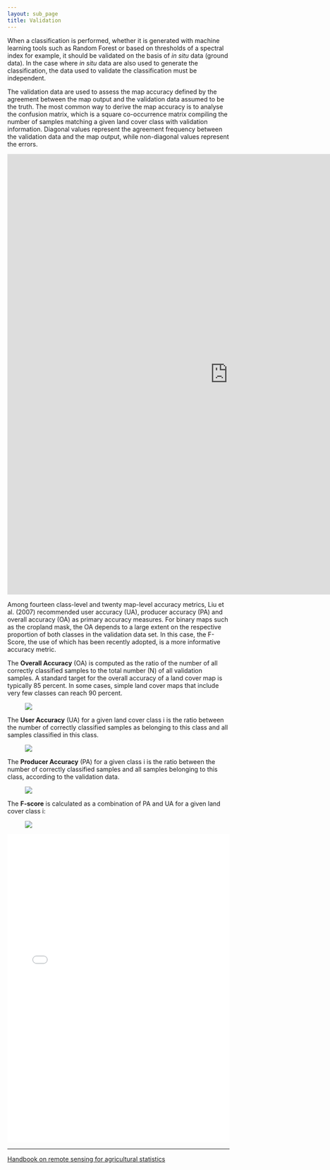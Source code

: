 ```yaml
---
layout: sub_page
title: Validation
---
```


<a href="https://nicolasdeffense.github.io/eo-toolbox/notebooks/7_Classification/validation.html"> <i class="fas fa-eye fa-lg"></i></a>
<a href="https://nicolasdeffense.github.io/eo-toolbox/notebooks/7_Classification/validation.ipynb"> <i class="fas fa-download fa-lg"></i></a>


When a classification is performed, whether it is generated with machine learning tools such as Random Forest or based on thresholds of a spectral index for example, it should be validated on the basis of *in situ* data (ground data). In the case where *in situ* data are also used to generate the classification, the data used to validate the classification must be independent.

The validation data are used to assess the map accuracy defined by the agreement between the map output and the validation data assumed to be the truth. The most common way to derive the map accuracy is to analyse the confusion matrix, which is a square co-occurrence matrix compiling the number of samples matching a given land cover class with validation information. Diagonal values represent the agreement frequency between the validation data and the map output, while non-diagonal values represent the errors.

<iframe id="igraph" scrolling="no" style="border:none;" seamless="seamless" src="https://nicolasdeffense.github.io/eo-toolbox/figures/NAMUR_2020_CM.html" height="1000" width="1000"></iframe>

Among fourteen class-level and twenty map-level accuracy metrics, Liu et al. (2007) recommended user accuracy (UA), producer accuracy (PA) and overall accuracy (OA) as primary accuracy measures. For binary maps such as the cropland mask, the OA depends to a large extent on the respective proportion of both classes in the validation data set. In this case, the F-Score, the use of which has been recently adopted, is a more informative accuracy metric.


The **Overall Accuracy** (OA) is computed as the ratio of the number of all correctly classified samples to the total number (N) of all validation samples. A standard target for the overall accuracy of a land cover map is typically 85 percent. In some cases, simple land cover maps that include very few classes can reach 90 percent.


<figure class="image">
<img src="https://latex.codecogs.com/svg.latex? \mathrm{OA}(\%)=\left(100 \times \sum_{k=1}^{q} n_{\mathrm{kk}}\right) / \mathrm{N}"/>
</figure>

The **User Accuracy** (UA) for a given land cover class i is the ratio between the number of correctly classified samples as belonging to this class and all samples classified in this class.

<figure class="image">
<img src="https://latex.codecogs.com/svg.latex? \mathrm{UA}_{\mathrm{i}}(\%)=100 \times \frac{n_{i i}}{n_{i+}}"/>
</figure>

The **Producer Accuracy** (PA) for a given class i is the ratio between the number of correctly classified samples and all samples belonging to this class, according to the validation data.

<figure class="image">
<img src="https://latex.codecogs.com/svg.latex? \mathrm{PA}_{\mathrm{i}}(\%)=100 \times \frac{n_{i i}}{n_{+i}}"/>
</figure>

The **F-score** is calculated as a combination of PA and UA for a given land cover class i:

<figure class="image">
<img src="https://latex.codecogs.com/svg.latex? \mathrm{F-score}_{\mathrm{i}}(\%)=\frac{2 \times \mathrm{PA}_{\mathrm{i}} \times \mathrm{UA}_{\mathrm{i}}}{\mathrm{PA}_{\mathrm{i}} + \mathrm{UA}_{\mathrm{i}}} "/>
</figure>


<iframe id="igraph" scrolling="no" style="border:none;" seamless="seamless" src="../figures/NAMUR_2020_AM.html" height="700" width="100%"></iframe>

---

[Handbook on remote sensing for agricultural statistics](https://www.researchgate.net/publication/319876837_Handbook_on_remote_sensing_for_agricultural_statistics)